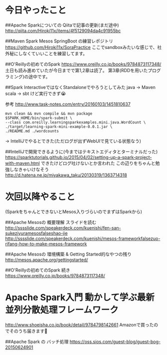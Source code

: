 # 今日やったこと

##Apache Sparkについての Qiitaで記事の更新(まだ途中)
http://qiita.com/Hiroki11x/items/4f5129094da4c91955bc

##Maven Spark Mesos SpringBoot の練習レポジトリ
https://github.com/Hiroki11x/SoraPractice
ここでsandboxみたいな感じで、社外秘にしなくていいことを練習してます。

##O'Reillyの初めてのSpark
https://www.oreilly.co.jp/books/9784873117348/
土日も読み進めていたが今日までで第1,2章は読了。
第3章(RDDを用いたプログラミング)の途中です。

##Spark InteractiveではなくStandaloneでやろうとしてみた
java -> Maven
scala -> sbt
けど実行できず😭

参考
http://www.task-notes.com/entry/20160103/1451810637

```
mvn clean && mvn compile && mvn package
$SPARK_HOME/bin/spark-submit \
--class com.oreilly.learningsparkexamples.mini.java.WordCount \
./target/learning-spark-mini-example-0.0.1.jar \
./README.md ./wordcounts
```

-> IntelliJでやるとできた(ただログが出ずWebUIで見ている状態なう)

##IntelliJで開発できるように(今まではテキストエディタとターミナルだった)
https://sparktutorials.github.io/2015/04/02/setting-up-a-spark-project-with-maven.html
できたけどログ吐けないとか言われた
この辺りをちゃんと勉強しなきゃいけなそう
http://d.hatena.ne.jp/miyakawa_taku/20130319/1363714318

# 次回以降やること
(SparkをちゃんとできないとMesos入りづらいのでまずはSparkから)

##Apache Mesosの 概要理解 スライドを読む
http://sssslide.com/speakerdeck.com/kuenishi/fen-san-sukeziyuramesosfalseshao-jie
http://sssslide.com/speakerdeck.com/kuenishi/mesos-frameworkfalsezuo-rifang-how-to-make-mesos-framework

##Apache Mesosの 環境構築 & Getting Started的なやつの残り
http://mesos.apache.org/gettingstarted/

##O'Reillyの初めてのSpark 続き
https://www.oreilly.co.jp/books/9784873117348/

# Apache Spark入門 動かして学ぶ最新並列分散処理フレームワーク
http://www.shoeisha.co.jp/book/detail/9784798142661
Amazonで買ったのでそのうち届きます🙆

##Apache Spark の バッチ処理
https://oss.sios.com/guest-blog/guest-bog-20150624901
